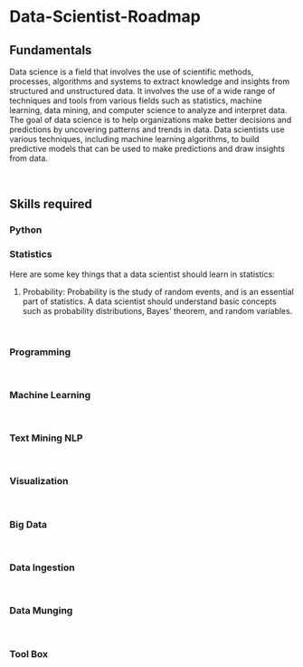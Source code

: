 # Data-Scientist-Roadmap

## Fundamentals

Data science is a field that involves the use of scientific methods, processes, algorithms and systems to extract knowledge and insights from structured and unstructured data. It involves the use of a wide range of techniques and tools from various fields such as statistics, machine learning, data mining, and computer science to analyze and interpret data. The goal of data science is to help organizations make better decisions and predictions by uncovering patterns and trends in data. Data scientists use various techniques, including machine learning algorithms, to build predictive models that can be used to make predictions and draw insights from data.

<br>

## Skills required

### Python 



### Statistics

Here are some key things that a data scientist should learn in statistics:

1. Probability: Probability is the study of random events, and is an essential part of statistics. A data scientist should understand basic concepts such as probability distributions, Bayes' theorem, and random variables.

<br>

### Programming
<br>

### Machine Learning
<br>

### Text Mining NLP
<br>

### Visualization
<br>

### Big Data
<br>

### Data Ingestion
<br>

### Data Munging
<br>

### Tool Box

